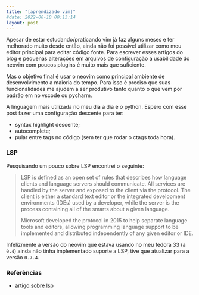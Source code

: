 ```yaml
---
title: "[aprendizado vim]"
#date: 2022-06-10 00:13:14
layout: post
---
```


Apesar de estar estudando/praticando vim já faz alguns meses e ter melhorado 
muito desde então, ainda não foi possível utilizar como meu editor principal
para editar código fonte. Para escrever esses artigos do blog e pequenas
alterações em arquivos de configuração a usabilidade do neovim com poucos
plugins é muito mais que suficiente. 

Mas o objetivo final é usar o neovim como principal ambiente de desenvolvimento
a maioria do tempo. Para isso é preciso que suas funcionalidades me ajudem a ser
produtivo tanto quanto o que vem por padrão em no vscode ou pycharm.

A linguagem mais utilizada no meu dia a dia é o python. Espero com esse post
fazer uma configuração descente para ter:

- syntax highlight descente;
- autocomplete;
- pular entre tags no código (sem ter que rodar o ctags toda hora).

### LSP

Pesquisando um pouco sobre LSP encontrei o seguinte:

> LSP is defined as an open set of rules that describes how language clients
> and language servers should communicate. All services are handled
> by the server and exposed to the client via the protocol. The client is 
> either a standard text editor or the integrated development environments 
> (IDEs) used by a developer, while the server is the process containing all 
> of the smarts about a given language.
>
> Microsoft developed the protocol in 2015 to help separate language tools and
> editors, allowing programming language support to be implemented and
> distributed independently of any given editor or IDE.

Infelizmente a versão do neovim que estava usando no meu fedora 33 (a `0.4`)
ainda não tinha implementado suporte a LSP, tive que atualizar para a versão 
`0.7.4`.

### Referências

+ [artigo sobre lsp]

[artigo sobre lsp]: https://thoughtbot.com/blog/vim-splits-move-faster-and-more-naturally
